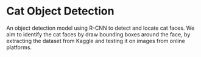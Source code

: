 # Cat Object Detection

An object detection model using R-CNN to detect and locate cat faces. We aim to identify the cat faces by draw bounding boxes around the face, by extracting the dataset from Kaggle and testing it on images from online platforms.
